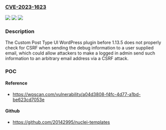 ### [CVE-2023-1623](https://cve.mitre.org/cgi-bin/cvename.cgi?name=CVE-2023-1623)
![](https://img.shields.io/static/v1?label=Product&message=Custom%20Post%20Type%20UI&color=blue)
![](https://img.shields.io/static/v1?label=Version&message=0%3C%201.13.5%20&color=brighgreen)
![](https://img.shields.io/static/v1?label=Vulnerability&message=CWE-352%20Cross-Site%20Request%20Forgery%20(CSRF)&color=brighgreen)

### Description

The Custom Post Type UI WordPress plugin before 1.13.5 does not properly check for CSRF when sending the debug information to a user supplied email, which could allow attackers to make a logged in admin send such information to an arbitrary email address via a CSRF attack.

### POC

#### Reference
- https://wpscan.com/vulnerability/a04d3808-f4fc-4d77-a1bd-be623cd7053e

#### Github
- https://github.com/20142995/nuclei-templates

